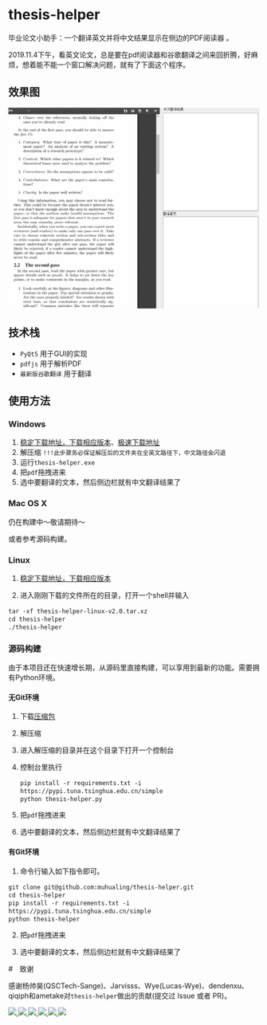 # thesis-helper
毕业论文小助手：一个翻译英文并将中文结果显示在侧边的PDF阅读器 。

2019.11.4下午，看英文论文，总是要在pdf阅读器和谷歌翻译之间来回折腾，好麻烦，想着能不能一个窗口解决问题，就有了下面这个程序。

## 效果图

![效果图](guide.gif)

## 技术栈

+ `PyQt5` 用于GUI的实现
+ `pdfjs` 用于解析PDF
+ `最新版谷歌翻译` 用于翻译

## 使用方法

### Windows

1. [稳定下载地址，下载相应版本](https://github.com/do-something-for-fun/thesis-helper/releases/)、[极速下载地址](https://pan.zju.edu.cn/share/0b37c871d88ac3bd6841c26153)
2. 解压缩
 `!!!此步骤务必保证解压后的文件夹在全英文路径下，中文路径会闪退`
3. 运行`thesis-helper.exe`
4. 把`pdf`拖拽进来
5. 选中要翻译的文本，然后侧边栏就有中文翻译结果了

### Mac OS X

仍在构建中～敬请期待～

或者参考源码构建。

### Linux

1. [稳定下载地址，下载相应版本](https://github.com/do-something-for-fun/thesis-helper/releases/)

2. 进入刚刚下载的文件所在的目录，打开一个shell并输入

```shell
tar -xf thesis-helper-linux-v2.0.tar.xz
cd thesis-helper
./thesis-helper
```

### 源码构建

由于本项目还在快速增长期，从源码里直接构建，可以享用到最新的功能。需要拥有Python环境。

#### 无Git环境

1. 下载[压缩包](https://github.com/do-something-for-fun/thesis-helper/archive/master.zip)

2. 解压缩

3. 进入解压缩的目录并在这个目录下打开一个控制台

4. 控制台里执行

   ```
   pip install -r requirements.txt -i https://pypi.tuna.tsinghua.edu.cn/simple
   python thesis-helper.py
   ```

5. 把`pdf`拖拽进来

6. 选中要翻译的文本，然后侧边栏就有中文翻译结果了

#### 有Git环境

1. 命令行输入如下指令即可。

```shell
git clone git@github.com:muhualing/thesis-helper.git
cd thesis-helper
pip install -r requirements.txt -i https://pypi.tuna.tsinghua.edu.cn/simple
python thesis-helper
```

2. 把`pdf`拖拽进来

3. 选中要翻译的文本，然后侧边栏就有中文翻译结果了

#　致谢

感谢杨帅昊(QSCTech-Sange)、Jarvisss、Wye(Lucas-Wye)、dendenxu、qiqiph和ametake对`thesis-helper`做出的贡献(提交过 Issue 或者 PR)。

<a href="https://github.com/QSCTech-Sange">
    <img src="https://avatars1.githubusercontent.com/u/33112139?s=460&amp;v=4" width="50px">
</a> 
<a href="https://github.com/Jarvisss">
    <img src="https://avatars2.githubusercontent.com/u/16323003?s=400&v=4" width="50px">
</a> 
<a href="https://github.com/Lucas-Wye">
    <img src="https://avatars0.githubusercontent.com/u/30680577?s=400&v=4" width="50px">
</a> 
<a href="https://github.com/dendenxu">
    <img src="https://avatars0.githubusercontent.com/u/43734697?s=400&v=4" width="50px">
</a> 
<a href="https://github.com/qiqiph">
    <img src="https://avatars1.githubusercontent.com/u/37620794?s=400&v=4" width="50px">
</a> 
<a href="https://github.com/ametake">
    <img src="https://avatars2.githubusercontent.com/u/22291194?s=400&v=4" width="50px">
</a> 

